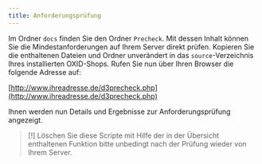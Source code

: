 ```yaml
---
title: Anforderungsprüfung
---
```


Im Ordner `docs` finden Sie den Ordner `Precheck`. Mit dessen Inhalt können Sie die Mindestanforderungen auf Ihrem 
Server direkt prüfen. Kopieren Sie die enthaltenen Dateien und Ordner unverändert in das `source`-Verzeichnis Ihres 
installierten OXID-Shops. Rufen Sie nun über Ihren Browser die folgende Adresse auf:

[http://www.ihreadresse.de/d3precheck.php](http://www.ihreadresse.de/d3precheck.php)

Ihnen werden nun Details und Ergebnisse zur Anforderungsprüfung angezeigt. 

> [!] Löschen Sie diese Scripte mit Hilfe der in der Übersicht enthaltenen Funktion bitte unbedingt nach der Prüfung 
wieder von Ihrem Server.
